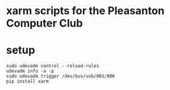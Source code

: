 # xarm scripts for the Pleasanton Computer Club

# setup

```
sudo udevadm control --reload-rules
udevadm info -a -p
sudo udevadm trigger /dev/bus/usb/001/006
pip install xarm
```

